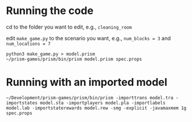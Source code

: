# Running the code
cd to the folder you want to edit, e.g., ```cleaning_room```

edit ```make_game.py``` to the scenario you want, e.g., ```num_blocks = 3``` and ``` num_locations = 7```

```
python3 make_game.py > model.prism
~/prism-games/prism/bin/prism model.prism spec.props
```

# Running with an imported model
```
~/Development/prism-games/prism/bin/prism -importtrans model.tra -importstates model.sta -importplayers model.pla -importlabels model.lab -importstaterewards model.rew -smg -explicit -javamaxmem 1g spec.props
```